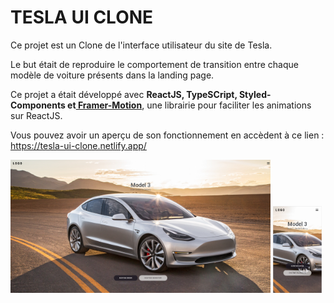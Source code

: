 # TESLA UI CLONE

Ce projet est un Clone de l'interface utilisateur du site de Tesla.

Le but était de reproduire le comportement de transition entre chaque modèle de voiture présents dans la landing page.

Ce projet a était développé avec <strong>ReactJS, TypeSCript, Styled-Components et<a href="https://www.framer.com/motion/"> Framer-Motion</a></strong>, une librairie pour faciliter les animations sur ReactJS.

Vous pouvez avoir un aperçu de son fonctionnement en accèdent à ce lien : https://tesla-ui-clone.netlify.app/

<p float="center">
   <img src="https://github.com/walternj/tesla-ui-clone/blob/main/Capture.PNG" width="82.5%" />
   <img src="https://github.com/walternj/tesla-ui-clone/blob/main/Capture_mobile.PNG" width=15.5%" />
</p>
